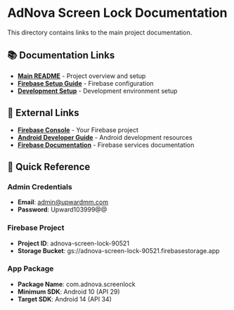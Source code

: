 # AdNova Screen Lock Documentation

This directory contains links to the main project documentation.

## 📚 Documentation Links

- **[Main README](../README.md)** - Project overview and setup
- **[Firebase Setup Guide](../FIREBASE_SETUP.md)** - Firebase configuration
- **[Development Setup](../DEVELOPMENT_SETUP.md)** - Development environment setup

## 🔗 External Links

- **[Firebase Console](https://console.firebase.google.com/project/adnova-screen-lock-90521)** - Your Firebase project
- **[Android Developer Guide](https://developer.android.com/)** - Android development resources
- **[Firebase Documentation](https://firebase.google.com/docs)** - Firebase services documentation

## 📖 Quick Reference

### **Admin Credentials**
- **Email**: admin@upwardmm.com
- **Password**: Upward103999@@

### **Firebase Project**
- **Project ID**: adnova-screen-lock-90521
- **Storage Bucket**: gs://adnova-screen-lock-90521.firebasestorage.app

### **App Package**
- **Package Name**: com.adnova.screenlock
- **Minimum SDK**: Android 10 (API 29)
- **Target SDK**: Android 14 (API 34)

